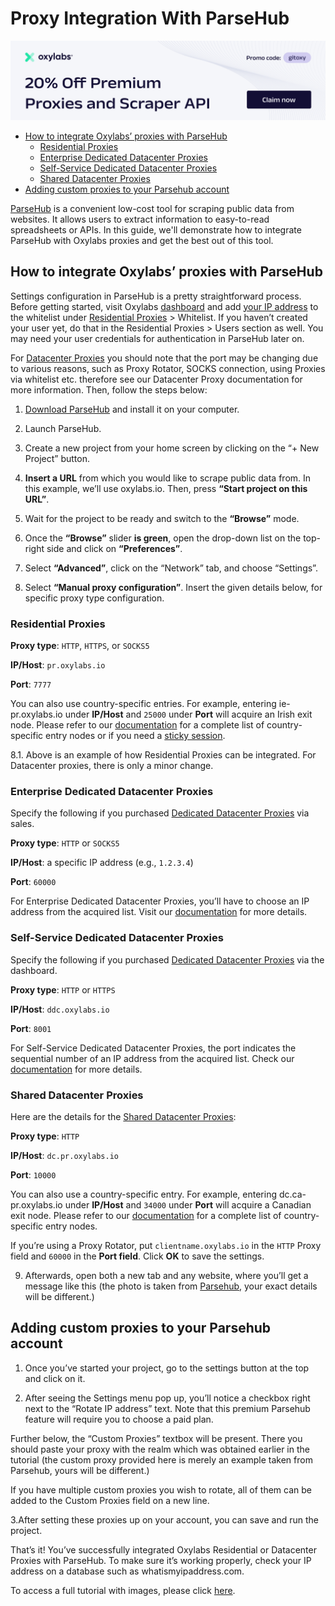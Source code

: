 # Proxy Integration With ParseHub

[![Oxylabs promo code](https://raw.githubusercontent.com/oxylabs/product-integrations/refs/heads/master/Affiliate-Universal-1090x275.png)](https://oxylabs.go2cloud.org/aff_c?offer_id=7&aff_id=877&url_id=112) 

- [How to integrate Oxylabs’ proxies with ParseHub](how-to-integrate-oxylabs-proxies-with-parseHub)
    - [Residential Proxies](residential-proxies)
    - [Enterprise Dedicated Datacenter Proxies](enterprise-dedicated-datacenter-proxies)
    - [Self-Service Dedicated Datacenter Proxies](self-service-dedicated-datacenter-proxies)
    - [Shared Datacenter Proxies](shared-datacenter-proxies)
 - [Adding custom proxies to your Parsehub account](adding-custom-proxies-to-your-parsehub-account)
   
[ParseHub](https://www.parsehub.com/) is a convenient low-cost tool for scraping public data from websites. It allows users to extract information to easy-to-read spreadsheets or APIs. In this guide, we'll demonstrate how to integrate ParseHub with Oxylabs proxies and get the best out of this tool. 

## How to integrate Oxylabs’ proxies with ParseHub

Settings configuration in ParseHub is a pretty straightforward process. Before getting started, visit Oxylabs [dashboard](https://dashboard.oxylabs.io/en/) and add [your IP address](https://whatismyipaddress.com/) to the whitelist under [Residential Proxies](https://oxylabs.io/products/residential-proxy-pool) > Whitelist. If you haven’t created your user yet, do that in the Residential Proxies > Users section as well. You may need your user credentials for authentication in ParseHub later on. 

For [Datacenter Proxies](https://oxylabs.io/products/datacenter-proxies) you should note that the port may be changing due to various reasons, such as Proxy Rotator,  SOCKS connection, using Proxies via whitelist etc. therefore see our Datacenter Proxy documentation for more information. Then, follow the steps below: 

1. [Download ParseHub](https://www.parsehub.com/quickstart) and install it on your computer.

2. Launch ParseHub.

3. Create a new project from your home screen by clicking on the “+ New Project” button.

4. **Insert a URL** from which you would like to scrape public data from. In this example, we’ll use oxylabs.io. Then, press **“Start project on this URL”**.

5. Wait for the  project to be ready and switch to the **“Browse”** mode.

6. Once the **“Browse”** slider **is green**, open the drop-down list on the top-right side and click on **“Preferences”**.

7. Select **“Advanced”**, click on the “Network” tab, and choose “Settings”.

8. Select **“Manual proxy configuration”**. Insert the given details below, for specific proxy type configuration.

### Residential Proxies

**Proxy type**: `HTTP`, `HTTPS`, or `SOCKS5`

**IP/Host**: `pr.oxylabs.io`

**Port**: `7777` 

You can also use country-specific entries. For example, entering ie-pr.oxylabs.io under **IP/Host** and `25000` under **Port** will acquire an Irish exit node. Please refer to our [documentation](https://developers.oxylabs.io/proxies/residential-proxies/country-specific-entry-nodes) for a complete list of country-specific entry nodes or if you need a [sticky session](https://developers.oxylabs.io/proxies/residential-proxies/session-control/sticky-proxy-entry-nodes).

8.1. Above is an example of how Residential Proxies can be integrated. For Datacenter proxies, there is only a minor change.

### Enterprise Dedicated Datacenter Proxies

Specify the following if you purchased [Dedicated Datacenter Proxies](https://oxylabs.io/products/datacenter-proxies/dedicated-datacenter-proxies) via sales.

**Proxy type**: `HTTP` or `SOCKS5`

**IP/Host**: a specific IP address (e.g., `1.2.3.4`)

**Port**: `60000`

For Enterprise Dedicated Datacenter Proxies, you’ll have to choose an IP address from the acquired list. Visit our [documentation](https://developers.oxylabs.io/proxies/dedicated-datacenter-proxies/enterprise/proxy-lists) for more details.

### Self-Service Dedicated Datacenter Proxies

Specify the following if you purchased [Dedicated Datacenter Proxies](https://oxylabs.io/products/datacenter-proxies/dedicated-datacenter-proxies) via the dashboard.

**Proxy type**: `HTTP` or `HTTPS`

**IP/Host**: `ddc.oxylabs.io`

**Port**: `8001`

For Self-Service Dedicated Datacenter Proxies, the port indicates the sequential number of an IP address from the acquired list. Check our [documentation](https://developers.oxylabs.io/proxies/dedicated-datacenter-proxies/self-service/proxy-list) for more details.

### Shared Datacenter Proxies

Here are the details for the [Shared Datacenter Proxies](https://oxylabs.io/products/datacenter-proxies/shared): 

**Proxy type**: `HTTP`

**IP/Host**: `dc.pr.oxylabs.io`

**Port**: `10000`

You can also use a country-specific entry. For example, entering dc.ca-pr.oxylabs.io under **IP/Host** and `34000` under **Port** will acquire a Canadian exit node. Please refer to our [documentation](https://developers.oxylabs.io/proxies/shared-datacenter-proxies/select-country) for a complete list of country-specific entry nodes.

If you’re using a Proxy Rotator, put `clientname.oxylabs.io` in the `HTTP` Proxy field and `60000` in the **Port field**. Click **OK** to save the settings.

9. Afterwards, open both a new tab and any website, where you’ll get a message like this (the photo is taken from [Parsehub](https://help.parsehub.com/hc/en-us/articles/115001324853-Adding-Custom-Proxies-to-ParseHub-for-all-Paid-Plans), your exact details will be different.)

## Adding custom proxies to your Parsehub account

1. Once you’ve started your project, go to the settings button at the top and click on it.

2. After seeing the Settings menu pop up, you’ll notice a checkbox right next to the “Rotate IP address” text. Note that this premium Parsehub feature will require you to choose a paid plan.

Further below, the “Custom Proxies” textbox will be present. There you should paste your proxy with the realm which was obtained earlier in the tutorial (the custom proxy provided here is merely an example taken from Parsehub, yours will be different.) 

If you have multiple custom proxies you wish to rotate, all of them can be added to the Custom Proxies field on a new line.

3.After setting these proxies up on your account, you can save and run the project.

That’s it! You’ve successfully integrated Oxylabs Residential or Datacenter Proxies with ParseHub. To make sure it’s working properly, check your IP address on a database such as whatismyipaddress.com. 

To access a full tutorial with images, please click [here](https://oxylabs.io/blog/proxy-integration-with-parsehub). 
